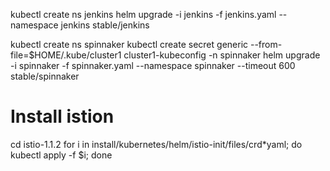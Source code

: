 
kubectl create ns jenkins
helm upgrade -i jenkins -f jenkins.yaml --namespace jenkins stable/jenkins

kubectl create ns spinnaker
kubectl create secret generic --from-file=$HOME/.kube/cluster1 cluster1-kubeconfig -n spinnaker
helm upgrade -i spinnaker -f spinnaker.yaml --namespace spinnaker --timeout 600 stable/spinnaker


# Install istion 
cd istio-1.1.2
for i in install/kubernetes/helm/istio-init/files/crd*yaml; do kubectl apply -f $i; done
